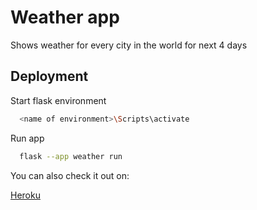 
# Weather app

Shows weather for every city in the world for next 4 days

## Deployment

Start flask environment 
```bash
  <name of environment>\Scripts\activate
```
Run app
```bash
  flask --app weather run
```
You can also check it out on:

[Heroku](https://vveatherapp.herokuapp.com)

